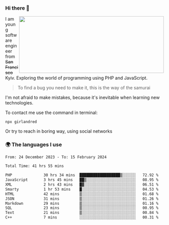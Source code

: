 ### Hi there 👋  

<img align='right' src="https://github-readme-stats.vercel.app/api?username=girlandred&count_private=true&show_icons=true&include_all_commits=true&hide_rank=true&hide_title=true&theme=buefy&card_width=300" width=460 height=180>


I am young software engineer from ~~San Francisco~~ Kyiv. Exploring the world of programming using PHP and JavaScript.


> To find a bug you need to make it, this is the way of the samurai



I'm not afraid to make mistakes, because it's inevitable when learning new technologies.

To contact me use the command in terminal:

```
npx girlandred
```

Or try to reach in boring way, using social networks


### 🌍 The languages I use

<!--START_SECTION:waka-->

```txt
From: 24 December 2023 - To: 15 February 2024

Total Time: 41 hrs 55 mins

PHP              30 hrs 34 mins  ██████████████████▒░░░░░░   72.92 %
JavaScript       3 hrs 45 mins   ██▒░░░░░░░░░░░░░░░░░░░░░░   08.95 %
XML              2 hrs 43 mins   █▓░░░░░░░░░░░░░░░░░░░░░░░   06.51 %
Smarty           1 hr 53 mins    █░░░░░░░░░░░░░░░░░░░░░░░░   04.53 %
HTML             42 mins         ▒░░░░░░░░░░░░░░░░░░░░░░░░   01.68 %
JSON             31 mins         ▒░░░░░░░░░░░░░░░░░░░░░░░░   01.26 %
Markdown         29 mins         ▒░░░░░░░░░░░░░░░░░░░░░░░░   01.16 %
SQL              23 mins         ▒░░░░░░░░░░░░░░░░░░░░░░░░   00.95 %
Text             21 mins         ▒░░░░░░░░░░░░░░░░░░░░░░░░   00.84 %
C++              7 mins          ░░░░░░░░░░░░░░░░░░░░░░░░░   00.31 %
```

<!--END_SECTION:waka-->
